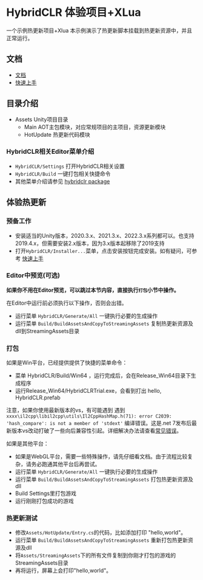 # HybridCLR 体验项目+XLua

一个示例热更新项目+Xlua 本示例演示了热更新脚本挂载到热更新资源中，并且正常运行。


## 文档

- [文档](https://hybridclr.doc.code-philosophy.com/)
- [快速上手](https://hybridclr.doc.code-philosophy.com/docs/beginner/quickstart)

## 目录介绍

- Assets Unity项目目录
  - Main AOT主包模块，对应常规项目的主项目，资源更新模块
  - HotUpdate 热更新代码模块

### HybridCLR相关Editor菜单介绍

- `HybridCLR/Settings` 打开HybridCLR相关设置
- `HybridCLR/Build` 一键打包相关快捷命令
- 其他菜单介绍请参见 [hybridclr package](https://hybridclr.doc.code-philosophy.com/docs/basic/com.code-philosophy.hybridclr)


## 体验热更新

### 预备工作

- 安装适当的Unity版本，2020.3.x、2021.3.x、2022.3.x系列都可以。也支持2019.4.x，但需要安装2.x版本，因为3.x版本起移除了2019支持
- 打开`HybridCLR/Installer...`菜单，点击安装按钮完成安装。如有疑问，可参考 [快速上手](https://hybridclr.doc.code-philosophy.com/docs/beginner/quickstart)

### Editor中预览(可选)

**如果你不用在Editor预览，可以跳过本节内容，直接执行`打包`小节中操作。**

 在Editor中运行前必须执行以下操作，否则会出错。

- 运行菜单 `HybridCLR/Generate/All` 一键执行必要的生成操作
- 运行菜单 `Build/BuildAssetsAndCopyToStreamingAssets` 复制热更新资源及dll到StreamingAssets目录

### 打包

如果是Win平台，已经提供提供了快捷的菜单命令：

- 菜单 HybridCLR/Build/Win64 ，运行完成后，会在Release_Win64目录下生成程序
- 运行Release_Win64/HybridCLRTrial.exe，会看到打出 hello, HybridCLR.prefab

注意，如果你使用最新版本的vs，有可能遇到 遇到 `xxxx\il2cpp\libil2cpp\utils\Il2CppHashMap.h(71): error C2039: 'hash_compare': is not a member of 'stdext'` 编译错误。这是.net 7发布后最新版本vs改动打破了一些向后兼容性引起。详细解决办法请查看[常见错误](https://focus-creative-games.github.io/hybridclr/common_errors/)。

如果是其他平台：
- 如果是WebGL平台，需要一些特殊操作，请先仔细看文档。由于流程比较复杂，请务必跑通其他平台后再尝试。
- 运行菜单 `HybridCLR/Generate/All` 一键执行必要的生成操作
- 运行菜单 `Build/BuildAssetsAndCopyToStreamingAssets` 打包热更新资源及dll
- Build Settings里打包游戏
- 运行刚刚打包成功的游戏

### 热更新测试

- 修改`Assets/HotUpdate/Entry.cs`的代码，比如添加打印 "hello,world"。
- 运行菜单 `Build/BuildAssetsAndCopyToStreamingAssets` 重新打包热更新资源及dll
- 将`Assets/StreamingAssets`下的所有文件复制到你刚才打包的游戏的StreamingAssets目录
- 再将运行，屏幕上会打印"hello,world"。


